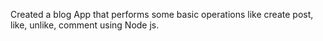 Created a blog App that performs some basic operations like create post, like, unlike, comment  using Node js.
